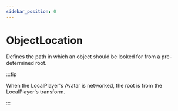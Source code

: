 ```yaml
---
sidebar_position: 0
---
```


# ObjectLocation

Defines the path in which an object should be looked for from a pre-determined root.

:::tip

When the LocalPlayer's Avatar is networked, the root is from the LocalPlayer's transform.

:::